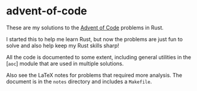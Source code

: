 # advent-of-code

These are my solutions to the [Advent of Code](https://adventofcode.com/) problems in Rust.

I started this to help me learn Rust, but now the problems are just fun to solve and also help keep my Rust skills sharp!

All the code is documented to some extent, including general utilities in the [`aoc`] module
that are used in multiple solutions.

Also see the LaTeX notes for problems that required more analysis.
The document is in the `notes` directory and includes a `Makefile`.
